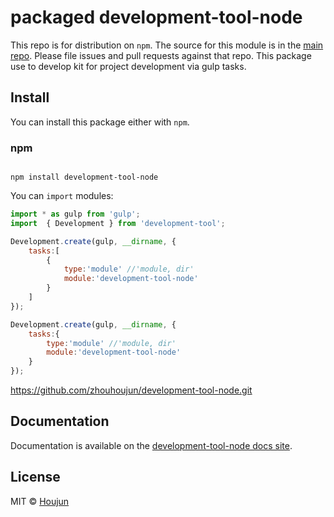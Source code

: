 # packaged development-tool-node

This repo is for distribution on `npm`. The source for this module is in the
[main repo](https://github.com/zhouhoujun/development-tool-node/src/mastert).
Please file issues and pull requests against that repo.
This package use to develop kit for project development via gulp tasks.

## Install

You can install this package either with `npm`.

### npm

```shell

npm install development-tool-node

```

You can `import` modules:

```js
import * as gulp from 'gulp';
import  { Development } from 'development-tool';

Development.create(gulp, __dirname, {
    tasks:[
        {
            type:'module' //'module, dir'
            module:'development-tool-node'
        }
    ]
});

Development.create(gulp, __dirname, {
    tasks:{
        type:'module' //'module, dir'
        module:'development-tool-node'
    }
});

```

https://github.com/zhouhoujun/development-tool-node.git

## Documentation

Documentation is available on the
[development-tool-node docs site](https://github.com/zhouhoujun/development-tool-node).

## License

MIT © [Houjun](https://github.com/zhouhoujun/)